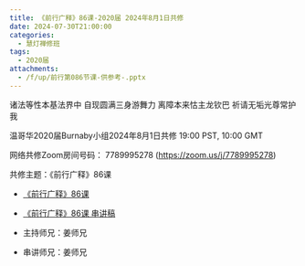 ```yaml
---
title: 《前行广释》86课-2020届 2024年8月1日共修
date: 2024-07-30T21:00:00
categories:
  - 慧灯禅修班
tags:
  - 2020届
attachments:
  - /f/up/前行第086节课-供参考-.pptx
---
```

诸法等性本基法界中 自现圆满三身游舞力
离障本来怙主龙钦巴 祈请无垢光尊常护我

温哥华2020届Burnaby小组2024年8月1日共修
19:00 PST, 10:00 GMT

网络共修Zoom房间号码： 7789995278 (<https://zoom.us/j/7789995278>)

共修主题：《前行广释》86课
* [《前行广释》86课](https://www.riyuebianzhao.com/%E5%88%9D%E7%BA%A7/%E5%8A%A0%E8%A1%8C/%E5%A4%A7%E5%9C%86%E6%BB%A1%E5%89%8D%E8%A1%8C/%E4%B8%8A%E5%B8%88%E8%AF%BE%E5%A0%82-%E5%A4%A7%E5%9C%86%E6%BB%A1%E5%89%8D%E8%A1%8C/%E4%B8%8A%E5%B8%88%E8%AF%BE%E5%A0%82-%E5%89%8D%E8%A1%8C%E5%B9%BF%E9%87%8A86)
* [《前行广释》86课 串讲稿](/f/up/前行第086节课-供参考-.pptx)



* 主持师兄：姜师兄
* 串讲师兄：姜师兄
